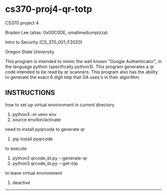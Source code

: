 # cs370-proj4-qr-totp
CS370 project 4

Braden Lee (alias: 0x00C0DE, smallmediumpizza)

Intro to Security (CS_370_001_F2020)

Oregon State University

This program is intended to mimic the well known "Google Authenticator", in the language python (specifically python3). This program generates a qr code intended to be read by qr scanners. This program also has the ability to generate the exact 6 digit totp that GA uses's in their algorithm. 

INSTRUCTIONS
---------------
how to set up virtual environment in current directory

1. python3 -m venv env
2. source env/bin/activate

need to install pyqrcode to generate qr

1. pip install pyqrcode

to execute

1. python3 qrcode_bl.py --generate-qr
2. python3 qrcode_bl.py --get-otp

to leave virtual environment

1. deactive
---------------
